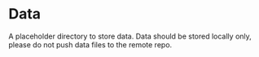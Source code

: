 # Data
A placeholder directory to store data. Data should be stored locally only,
please do not push data files to the remote repo. 
